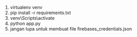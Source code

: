 1. virtualenv venv
2. pip install -r requirements.txt
3. venv\Scripts\activate
4. python app.py
5. jangan lupa untuk membuat file firebases_credentials.json